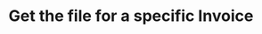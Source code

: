 ---
title: Get the file for a specific Invoice
api:
  file: stagingadfincom-apidocspublic-apis.json
  operationId: getFile
hidden: false
---